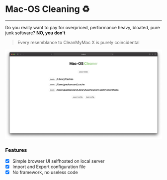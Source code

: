 # Mac-OS Cleaning ♻️
---
Do you really want to pay for overpriced, performance heavy, bloated, pure junk software?
**NO, you don't**

> Every resemblance to CleanMyMac X is purely coincidental

![Screenshot](./screenshot/gui-screen.png?raw=true "main GUI")

### Features

- [x] Simple browser UI selfhosted on local server
- [x] Import and Export configuration file
- [x] No framework, no useless code
